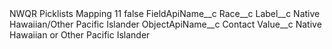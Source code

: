 <?xml version="1.0" encoding="UTF-8"?>
<CustomMetadata xmlns="http://soap.sforce.com/2006/04/metadata" xmlns:xsi="http://www.w3.org/2001/XMLSchema-instance" xmlns:xsd="http://www.w3.org/2001/XMLSchema">
    <label>NWQR Picklists Mapping 11</label>
    <protected>false</protected>
    <values>
        <field>FieldApiName__c</field>
        <value xsi:type="xsd:string">Race__c</value>
    </values>
    <values>
        <field>Label__c</field>
        <value xsi:type="xsd:string">Native Hawaiian/Other Pacific Islander</value>
    </values>
    <values>
        <field>ObjectApiName__c</field>
        <value xsi:type="xsd:string">Contact</value>
    </values>
    <values>
        <field>Value__c</field>
        <value xsi:type="xsd:string">Native Hawaiian or Other Pacific Islander</value>
    </values>
</CustomMetadata>
